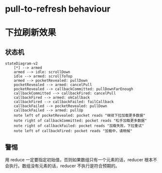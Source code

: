 # pull-to-refresh behaviour

# 下拉刷新效果

## 状态机

```mermaid
stateDiagram-v2
    [*] --> armed
    armed --> idle: scrollDown
    idle --> armed: scrollToTop
    armed --> pocketRevealed: pullDown
    pocketRevealed --> armed: cancelPull
    pocketRevealed --> callbackCommitted: pullDownFarEnough
    callbackCommitted --> callbackFired: cancelPull
    callbackFired --> armed: okCallback
    callbackFired --> callbackFailed: failCallback
    callbackFailed --> pocketRevealed: pullDown
    callbackFailed --> armed: pullUp
    note left of pocketRevealed: pocket reads "继续下拉加载更多数据"
    note right of callbackCommitted: pocket reads "松手加载更多数据"
    note right of callbackFailed: pocket reads "加载失败，下拉重试"
    note left of callbackFired: pocket reads "加载中，请稍候"
```

## 警惕

用 reduce 一定要指定初始值，否则如果数组只有一个元素的话，reducer
根本不会执行。数组没有元素的话，reducer 不执行是符合预期的。
